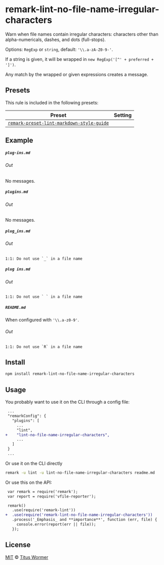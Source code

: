 <!--This file is generated-->

# remark-lint-no-file-name-irregular-characters

Warn when file names contain irregular characters: characters other than
alpha-numericals, dashes, and dots (full-stops).

Options: `RegExp` or `string`, default: `'\\.a-zA-Z0-9-'`.

If a string is given, it will be wrapped in
`new RegExp('[^' + preferred + ']')`.

Any match by the wrapped or given expressions creates a message.

## Presets

This rule is included in the following presets:

| Preset | Setting |
| ------ | ------- |
| [`remark-preset-lint-markdown-style-guide`](https://github.com/remarkjs/remark-lint/tree/master/packages/remark-preset-lint-markdown-style-guide) |  |

## Example

##### `plug-ins.md`

###### Out

No messages.

##### `plugins.md`

###### Out

No messages.

##### `plug_ins.md`

###### Out

```text
1:1: Do not use `_` in a file name
```

##### `plug ins.md`

###### Out

```text
1:1: Do not use ` ` in a file name
```

##### `README.md`

When configured with `'\\.a-z0-9'`.

###### Out

```text
1:1: Do not use `R` in a file name
```

## Install

```sh
npm install remark-lint-no-file-name-irregular-characters
```

## Usage

You probably want to use it on the CLI through a config file:

```diff
 ...
 "remarkConfig": {
   "plugins": [
     ...
     "lint",
+    "lint-no-file-name-irregular-characters",
     ...
   ]
 }
 ...
```

Or use it on the CLI directly

```sh
remark -u lint -u lint-no-file-name-irregular-characters readme.md
```

Or use this on the API:

```diff
 var remark = require('remark');
 var report = require('vfile-reporter');

 remark()
   .use(require('remark-lint'))
+  .use(require('remark-lint-no-file-name-irregular-characters'))
   .process('_Emphasis_ and **importance**', function (err, file) {
     console.error(report(err || file));
   });
```

## License

[MIT](https://github.com/remarkjs/remark-lint/blob/master/license) © [Titus Wormer](http://wooorm.com)
